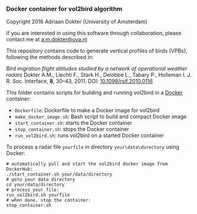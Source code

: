 ### Docker container for vol2bird algorithm
Copyright 2016 Adriaan Dokter (University of Amsterdam)

If you are interested in using this software through collaboration, please contact me at a.m.dokter@uva.nl

This repository contains code to generate vertical profiles of birds (VPBs), following the methods described in:

*Bird migration flight altitudes studied by a network of operational weather radars*
Dokter A.M., Liechti F., Stark H., Delobbe L., Tabary P., Holleman I.
J. R. Soc. Interface, **8**, 30–43, 2011.
DOI: [10.1098/rsif.2010.0116](https://doi.org/10.1098/rsif.2010.0116)

This folder contains scripts for building and running vol2bird in a [Docker](https://www.docker.com/) container:
* `Dockerfile`: Dockerfile to make a Docker image for vol2bird
* `make_docker_image.sh`: Bash script to build and compact Docker image
* `start_container.sh`: starts the Docker container
* `stop_container.sh`: stops the Docker container
* `run_vol2bird.sh`: runs vol2bird on a started Docker container

To process a radar file `yourfile` in directory `your\data\durectory` using Docker:
```
# automatically pull and start the vol2bird docker image from DockerHub:
./start_container.sh your/data/directory
# goto your data directory
cd your/data/directory
# process your file:
run_vol2bird.sh yourfile
# when done, stop the container:
stop_container.sh
```
